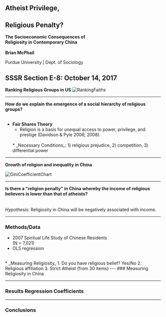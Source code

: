 ## Atheist Privilege,  
## Religious Penalty?
**The Socioeconomic Consequences of  
Religiosity in Contemporary China**
<br>
<br>
**Brian McPhail**

Purdue University  |  Dept. of Sociology

SSSR Section E-8: October 14, 2017
---
**Ranking Religious Groups in US**
![RankingFaiths](images/spaghetti.jpg)




---
**How do we explain the emergence of a social hierarchy of religious groups?**
<br>
<br>
* **Fair Shares Theory**
  * Religion is a basis for unequal access to power, privilege, and prestige (Davidson & Pyle 2006; 2008).
  <br>
  * _Necessary Conditions_: 1) religious prejudice, 2) competition, 3) differential power

---
**Growth of religion and inequality in China**

![GiniCoefficientChart](images/spaghetti.jpg)


---
**Is there a "religion penalty" in China whereby the income of religious believers is lower than that of atheists?**
<br>
<br>
<br>
_Hypothesis_: Religiosity in China will be negatively associated with income.


---
### Methods/Data

* 2007 Spiritual Life Study of Chinese Residents  
(N = 7,021)
* OLS regression
<br>
* _Measuring Religiosity_  
  1. Do you have religious belief? Yes/No  
  2. Religious affiliation  
  3. Strict Atheist (from 30 items)
---
### Measuring Religiosity in China




---
### Results Regression Coefficients


---
### Conclusions
